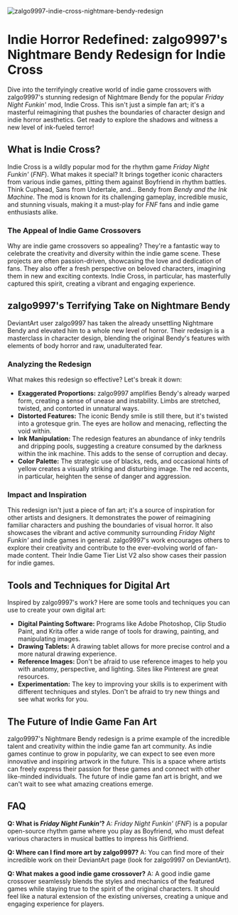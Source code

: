 ![zalgo9997-indie-cross-nightmare-bendy-redesign](https://images.pexels.com/photos/6270231/pexels-photo-6270231.jpeg?auto=compress&cs=tinysrgb&fit=crop&h=627&w=1200)

# Indie Horror Redefined: zalgo9997's Nightmare Bendy Redesign for Indie Cross

Dive into the terrifyingly creative world of indie game crossovers with zalgo9997's stunning redesign of Nightmare Bendy for the popular *Friday Night Funkin'* mod, Indie Cross. This isn't just a simple fan art; it's a masterful reimagining that pushes the boundaries of character design and indie horror aesthetics. Get ready to explore the shadows and witness a new level of ink-fueled terror!

## What is Indie Cross?

Indie Cross is a wildly popular mod for the rhythm game *Friday Night Funkin'* (*FNF*). What makes it special? It brings together iconic characters from various indie games, pitting them against Boyfriend in rhythm battles. Think Cuphead, Sans from Undertale, and… Bendy from *Bendy and the Ink Machine*. The mod is known for its challenging gameplay, incredible music, and stunning visuals, making it a must-play for *FNF* fans and indie game enthusiasts alike.

### The Appeal of Indie Game Crossovers

Why are indie game crossovers so appealing? They're a fantastic way to celebrate the creativity and diversity within the indie game scene. These projects are often passion-driven, showcasing the love and dedication of fans. They also offer a fresh perspective on beloved characters, imagining them in new and exciting contexts. Indie Cross, in particular, has masterfully captured this spirit, creating a vibrant and engaging experience.

## zalgo9997's Terrifying Take on Nightmare Bendy

DeviantArt user zalgo9997 has taken the already unsettling Nightmare Bendy and elevated him to a whole new level of horror. Their redesign is a masterclass in character design, blending the original Bendy's features with elements of body horror and raw, unadulterated fear.

### Analyzing the Redesign

What makes this redesign so effective? Let's break it down:

*   **Exaggerated Proportions:** zalgo9997 amplifies Bendy's already warped form, creating a sense of unease and instability. Limbs are stretched, twisted, and contorted in unnatural ways.
*   **Distorted Features:** The iconic Bendy smile is still there, but it's twisted into a grotesque grin. The eyes are hollow and menacing, reflecting the void within.
*   **Ink Manipulation:** The redesign features an abundance of inky tendrils and dripping pools, suggesting a creature consumed by the darkness within the ink machine. This adds to the sense of corruption and decay.
*   **Color Palette:** The strategic use of blacks, reds, and occasional hints of yellow creates a visually striking and disturbing image. The red accents, in particular, heighten the sense of danger and aggression.

### Impact and Inspiration

This redesign isn't just a piece of fan art; it's a source of inspiration for other artists and designers. It demonstrates the power of reimagining familiar characters and pushing the boundaries of visual horror. It also showcases the vibrant and active community surrounding *Friday Night Funkin'* and indie games in general. zalgo9997's work encourages others to explore their creativity and contribute to the ever-evolving world of fan-made content. Their Indie Game Tier List V2 also show cases their passion for indie games.

## Tools and Techniques for Digital Art

Inspired by zalgo9997's work? Here are some tools and techniques you can use to create your own digital art:

*   **Digital Painting Software:** Programs like Adobe Photoshop, Clip Studio Paint, and Krita offer a wide range of tools for drawing, painting, and manipulating images.
*   **Drawing Tablets:** A drawing tablet allows for more precise control and a more natural drawing experience.
*   **Reference Images:** Don't be afraid to use reference images to help you with anatomy, perspective, and lighting. Sites like Pinterest are great resources.
*   **Experimentation:** The key to improving your skills is to experiment with different techniques and styles. Don't be afraid to try new things and see what works for you.

## The Future of Indie Game Fan Art

zalgo9997's Nightmare Bendy redesign is a prime example of the incredible talent and creativity within the indie game fan art community. As indie games continue to grow in popularity, we can expect to see even more innovative and inspiring artwork in the future. This is a space where artists can freely express their passion for these games and connect with other like-minded individuals. The future of indie game fan art is bright, and we can't wait to see what amazing creations emerge.

## FAQ

**Q: What is *Friday Night Funkin'*?**
A: *Friday Night Funkin'* (*FNF*) is a popular open-source rhythm game where you play as Boyfriend, who must defeat various characters in musical battles to impress his Girlfriend.

**Q: Where can I find more art by zalgo9997?**
A: You can find more of their incredible work on their DeviantArt page (look for zalgo9997 on DeviantArt).

**Q: What makes a good indie game crossover?**
A: A good indie game crossover seamlessly blends the styles and mechanics of the featured games while staying true to the spirit of the original characters. It should feel like a natural extension of the existing universes, creating a unique and engaging experience for players.
